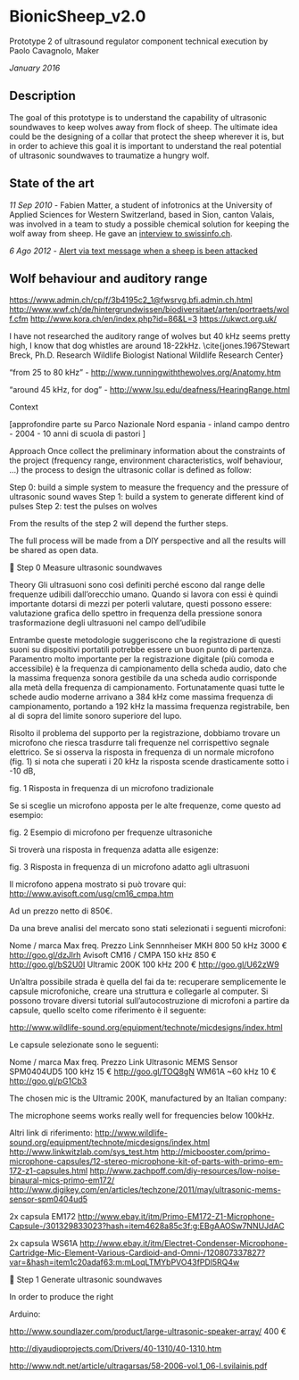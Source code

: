 # BionicSheep_v2.0

Prototype 2 of ultrasound regulator component
technical execution by Paolo Cavagnolo, Maker

*January 2016*

## Description
The goal of this prototype is to understand the capability of ultrasonic soundwaves to keep wolves away from flock of sheep. The ultimate idea could be the designing of a collar that protect the sheep wherever it is, but in order to achieve this goal it is important to understand the real potential of ultrasonic soundwaves to traumatize a hungry wolf.


## State of the art
*11 Sep 2010* -  Fabien Matter, a student of infotronics at the University of Applied Sciences for Western Switzerland, based in Sion, canton Valais, was involved in a team to study a possible chemical solution for keeping the wolf away from sheep. He gave an [interview to swissinfo.ch](http://www.swissinfo.ch/eng/swiss-design-anti-wolf-collar-for-sheep/28312534).

*6 Ago 2012* - [Alert via text message when a sheep is been attacked](http://www.bbc.com/news/technology-19147403)

## Wolf behaviour and auditory range
https://www.admin.ch/cp/f/3b4195c2_1@fwsrvg.bfi.admin.ch.html
http://www.wwf.ch/de/hintergrundwissen/biodiversitaet/arten/portraets/wolf.cfm
http://www.kora.ch/en/index.php?id=86&L=3
https://ukwct.org.uk/


   I have not researched the auditory range of wolves but 40 kHz seems pretty high, I know that dog whistles are around 18-22kHz.
\cite{jones.1967Stewart Breck, Ph.D.
Research Wildlife Biologist
National Wildlife Research Center}


“from 25 to 80 kHz”   -  http://www.runningwiththewolves.org/Anatomy.htm

“around 45 kHz, for dog”  - http://www.lsu.edu/deafness/HearingRange.html


Context

[approfondire parte su Parco Nazionale Nord espania - inland campo dentro - 2004 - 10 anni di scuola di pastori ]


Approach
Once collect the preliminary information about the constraints of the project (frequency range, environment characteristics, wolf behaviour, …) the process to design the ultrasonic collar is defined as follow:

Step 0: build a simple system to measure the frequency and the pressure of ultrasonic sound waves
Step 1: build a system to generate different kind of pulses
Step 2: test the pulses on wolves

From the results of the step 2 will depend the further steps.

The full process will be made from a DIY perspective and all the results will be shared as open data.



Step 0
Measure ultrasonic soundwaves


Theory
Gli ultrasuoni sono così definiti perché escono dal range delle frequenze udibili dall’orecchio umano. Quando si lavora con essi è quindi importante dotarsi di mezzi per poterli valutare, questi possono essere:
valutazione grafica dello spettro in frequenza della pressione sonora
trasformazione degli ultrasuoni nel campo dell’udibile

Entrambe queste metodologie suggeriscono che la registrazione di questi suoni su dispositivi portatili potrebbe essere un buon punto di partenza.
Paramentro molto importante per la registrazione digitale (più comoda e accessibile) è la frequenza di campionamento della scheda audio, dato che la massima frequenza sonora gestibile da una scheda audio corrisponde alla metà della frequenza di campionamento.
Fortunatamente quasi tutte le schede audio moderne arrivano a 384 kHz come massima frequenza di campionamento, portando a 192 kHz la massima frequenza registrabile, ben al di sopra del limite sonoro superiore del lupo.

Risolto il problema del supporto per la registrazione, dobbiamo trovare un microfono che riesca trasdurre tali frequenze nel corrispettivo segnale elettrico. Se si osserva la risposta in frequenza di un normale microfono (fig. 1) si nota che superati i 20 kHz la risposta scende drasticamente sotto i -10 dB,


fig. 1 Risposta in frequenza di un microfono tradizionale


Se si sceglie un microfono apposta per le alte frequenze, come questo ad esempio:


fig. 2 Esempio di microfono per frequenze ultrasoniche

Si troverà una risposta in frequenza adatta alle esigenze:


fig. 3 Risposta in frequenza di un microfono adatto agli ultrasuoni

Il microfono appena mostrato si può trovare qui:
http://www.avisoft.com/usg/cm16_cmpa.htm

Ad un prezzo netto di 850€.

Da una breve analisi del mercato sono stati selezionati i seguenti microfoni:

Nome / marca
Max freq.
Prezzo
Link
Sennnheiser MKH 800
50 kHz
3000 €
http://goo.gl/dzJlrh
Avisoft CM16 / CMPA
150 kHz
850 €
http://goo.gl/bS2U0I
Ultramic 200K
100 kHz
200 €
http://goo.gl/U62zW9


Un’altra possibile strada è quella del fai da te: recuperare semplicemente le capsule microfoniche, creare una struttura e collegarle al computer. Si possono trovare diversi tutorial sull’autocostruzione di microfoni a partire da capsule, quello scelto come riferimento è il seguente:

http://www.wildlife-sound.org/equipment/technote/micdesigns/index.html

Le capsule selezionate sono le seguenti:

Nome / marca
Max freq.
Prezzo
Link
Ultrasonic MEMS Sensor SPM0404UD5
100 kHz
15 €
http://goo.gl/TOQ8gN
WM61A
~60 kHz
10 €
http://goo.gl/pG1Cb3


The chosen mic is the Ultramic 200K, manufactured by an Italian company:



The microphone seems works really well for frequencies below 100kHz.


Altri link di riferimento:
http://www.wildlife-sound.org/equipment/technote/micdesigns/index.html
http://www.linkwitzlab.com/sys_test.htm
http://micbooster.com/primo-microphone-capsules/12-stereo-microphone-kit-of-parts-with-primo-em-172-z1-capsules.html
http://www.zachpoff.com/diy-resources/low-noise-binaural-mics-primo-em172/
http://www.digikey.com/en/articles/techzone/2011/may/ultrasonic-mems-sensor-spm0404ud5

2x capsula EM172 http://www.ebay.it/itm/Primo-EM172-Z1-Microphone-Capsule-/301329833023?hash=item4628a85c3f:g:EBgAAOSw7NNUJdAC

2x capsula WS61A
http://www.ebay.it/itm/Electret-Condenser-Microphone-Cartridge-Mic-Element-Various-Cardioid-and-Omni-/120807337827?var=&hash=item1c20adaf63:m:mLoqLTMYbPVO43fPDl5RQ4w


Step 1
Generate ultrasonic soundwaves

In order to produce the right

Arduino:












http://www.soundlazer.com/product/large-ultrasonic-speaker-array/ 400 €

http://diyaudioprojects.com/Drivers/40-1310/40-1310.htm

http://www.ndt.net/article/ultragarsas/58-2006-vol.1_06-l.svilainis.pdf
